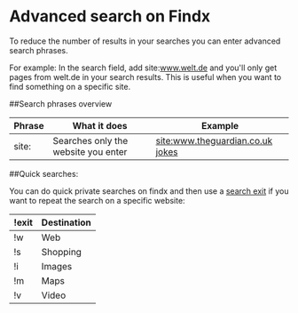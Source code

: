 # Advanced search on Findx  

To reduce the number of results in your searches you can enter advanced search phrases.

For example: In the search field, add site:www.welt.de and you'll only get pages from welt.de in your search results. This is useful when you want to find something on a specific site.

##Search phrases overview

| Phrase  | What it does | Example |
| ------------- | ------------- | ------------- |
| site: | Searches only the website you enter | [site:www.theguardian.co.uk jokes](https://www.findx.dk/search?q=site%3Awww.theguardian.co.uk+jokes&type=web) |



##Quick searches:

You can do quick private searches on findx and then use a [search exit](/en/search-exits) if you want to repeat the search on a specific website:

| !exit | Destination |
| ------------- | ------------- | 
| !w  | Web | 
| !s  | Shopping | 
| !i  | Images | 
| !m  | Maps | 
| !v  | Video |



